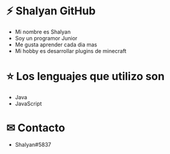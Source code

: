 # ⚡ Shalyan GitHub

- Mi nombre es Shalyan
- Soy un programor Junior
- Me gusta aprender cada dia mas
- Mi hobby es desarrollar plugins de minecraft

# ⭐ Los lenguajes que utilizo son

- Java
- JavaScript

# ✉ Contacto

- Shalyan#5837
